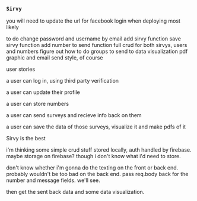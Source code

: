 ### `Sirvy`

you will need to update the url for facebook login when deploying most likely

to do
    change password and username by email
    add sirvy function
    save sirvy function
    add number to send function
    full crud for both sirvys, users and numbers
    figure out how to do groups to send to
    data visualization
    pdf graphic and email send
    style, of course

user stories

a user can log in, using third party verification

a user can update their profile

a user can store numbers

a user can send surveys and recieve info back on them

a user can save the data of those surveys, visualize it and make pdfs of it

Sirvy is the best

i'm thinking some simple crud stuff stored locally, auth handled by firebase. maybe storage on firebase? though i don't know what i'd need to store.

don't know whether i'm gonna do the texting on the front or back end. probably wouldn't be too bad on the back end. pass req.body back for the number and message fields. we'll see.

then get the sent back data and some data visualization.
